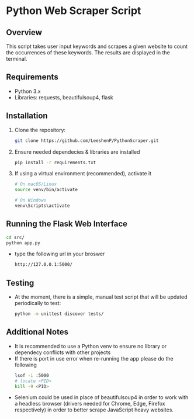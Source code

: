 # Python Web Scraper Script

## Overview
This script takes user input keywords and scrapes a given website to count the occurrences of these keywords. The results are displayed in the terminal.

## Requirements
- Python 3.x
- Libraries: requests, beautifulsoup4, flask

## Installation

1. Clone the repository:
   ```bash
   git clone https://github.com/LeeshenP/PythonScraper.git

2. Ensure needed dependecies & libraries are installed
   ```bash
   pip install -r requirements.txt

3. If using a virtual environment (recommended), activate it
   ```bash
   # On macOS/Linux
   source venv/bin/activate

   # On Windows
   venv\Scripts\activate

## Running the Flask Web Interface
   ```bash
   cd src/
   python app.py
```
- type the following url in your broswer
   ```bash
   http://127.0.0.1:5000/

## Testing
- At the moment, there is a simple, manual test script that will be updated periodically to test:
   ```bash
   python -m unittest discover tests/

## Additional Notes
- It is recommended to use a Python venv to ensure no library or dependecy conflicts with other projects
- If there is port in use error when re-running the app please do the following
   ```bash
   lsof -i :5000
   # locate <PID>
   kill -9 <PID>
- Selenium could be used in place of beautifulsoup4 in order to work with a headless browser (drivers needed for Chrome, Edge, Firefox respectively)
  in order to better scrape JavaScript heavy websites.
